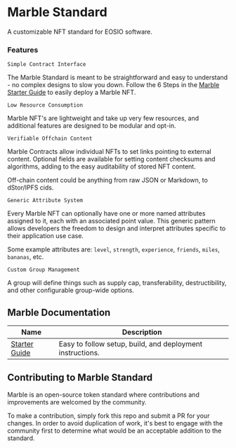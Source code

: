 # Marble Standard
A customizable NFT standard for EOSIO software.

### Features

`Simple Contract Interface`

The Marble Standard is meant to be straightforward and easy to understand - no complex designs to slow you down. Follow the 6 Steps in the [Marble Starter Guide](docs/StarterGuide.md) to easily deploy a Marble NFT.

`Low Resource Consumption`

Marble NFT's are lightweight and take up very few resources, and additional features are designed to be modular and opt-in.

`Verifiable Offchain Content`

Marble Contracts allow individual NFTs to set links pointing to external content. Optional fields are available for setting content checksums and algorithms, adding to the easy auditability of stored NFT content.

Off-chain content could be anything from raw JSON or Markdown, to dStor/IPFS cids.

`Generic Attribute System`

Every Marble NFT can optionally have one or more named attributes assigned to it, each with an associated point value. This generic pattern allows developers the freedom to design and interpret attributes specific to their application use case.

Some example attributes are: `level`, `strength`, `experience`, `friends`, `miles`, `bananas`, etc.

`Custom Group Management`

A group will define things such as supply cap, transferability, destructibility, and other configurable group-wide options.

## Marble Documentation

| Name | Description |
| --- | --- |
| [Starter Guide](docs/StarterGuide.md) | Easy to follow setup, build, and deployment instructions. |

## Contributing to Marble Standard

Marble is an open-source token standard where contributions and improvements are welcomed by the community.

To make a contribution, simply fork this repo and submit a PR for your changes. In order to avoid duplication of work, it's best to engage with the community first to determine what would be an acceptable addition to the standard.